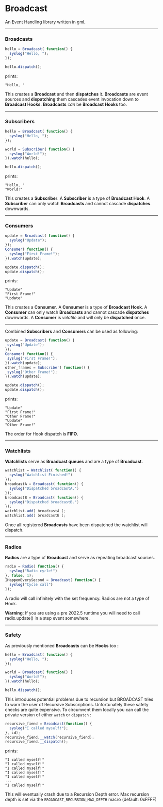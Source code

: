 # Broadcast
 An Event Handling library written in gml.

 ---
### Broadcasts
```js
hello = Broadcast( function() {
  syslog("Hello, ");
});

hello.dispatch();
```
prints:
```
"Hello, "
```

 This creates a **Broadcast** and then **dispatches** it.
 **Broadcasts** are event sources and **dispatching** them cascades event invocation down to
 **Broadcast Hooks**. **Broadcasts** *can* be **Broadcast Hooks** too.

 ---
### Subscribers
```js
hello = Broadcast( function() {
  syslog("Hello, ");
});

world = Subscriber( function() {
  syslog("World!");
}).watch(hello);

hello.dispatch();
```
 prints:
 ```
"Hello, "
"World!"
 ```
This creates a **Subscriber**. A **Subscriber** is a type of **Broadcast Hook**.
A **Subscriber** can only watch **Broadcasts** and cannot cascade **dispatches** downwards.

---
### Consumers
```js
update = Broadcast( function() {
  syslog("Update");
});
Consumer( function() {
  syslog("First Frame!");
}).watch(update);

update.dispatch();
update.dispatch();
```
prints:
```
"Update"
"First Frame!"
"Update"
```
 This creates a **Consumer**. A **Consumer** is a type of **Broadcast Hook**.
 A **Consumer** can only watch **Broadcasts** and cannot cascade **dispatches** downwards.
 A **Consumer** is *volatile* and will only be **dispatched** once.

 ---

 Combined **Subscribers** and **Consumers** can be used as following:
 ```js
update = Broadcast( function() {
  syslog("Update");
});
Consumer( function() {
  syslog("First Frame!");
}).watch(update);
other_frames = Subscriber( function() {
  syslog("Other Frame!");
}).watch(update);

update.dispatch();
update.dispatch();
```
prints:
```
"Update"
"First Frame!"
"Other Frame!"
"Update"
"Other Frame!"
```
The order for Hook dispatch is **FIFO**.

---
### Watchlists
**Watchlists** serve as **Broadcast queues** and are a type of **Broadcast**.
```js
watchlist = Watchlist( function() {
  syslog("Watchlist Finished!")
});
broadcastA = Broadcast( function() {
  syslog("Dispatched broadcastA.")
});
broadcastB = Broadcast( function() {
  syslog("Dispatched broadcastB.")
});
watchlist.add( broadcastA );
watchlist.add( broadcastB );

```
Once all registered **Broadcasts** have been dispatched the watchlist will dispatch.

---
### Radios
**Radios** are a type of **Broadcast** and serve as repeating broadcast sources.
```js
radio = Radio( function() {
  syslog("Radio cycle!")
}, false, 1);
IHappenEverySecond = Broadcast( function() {
  syslog("Cycle call")
});
```
A radio will call infinitely with the set frequency.
Radios are not a type of Hook.

**Warning**: If you are using a pre 2022.5 runtime you will need to call radio.update() in a step event somewhere.

---
### Safety
As previously mentioned **Broadcasts** can be **Hooks** too :
```js
hello = Broadcast( function() {
  syslog("Hello, ");
});

world = Broadcast( function() {
  syslog("World!");
}).watch(hello);

hello.dispatch();
```
This introduces potential problems due to recursion but BROADCAST tries to warn the user of Recursive Subscriptions.
Unfortunately these safety checks are quite expensive.
To circumvent them locally you can call the private version of either `watch` or `dispatch` :
```js
recursive_fiend = Broadcast(function() {
  syslog("I called myself!");
}, id);
recursive_fiend.__watch(recursive_fiend);
recursive_fiend.__dispatch();
```
prints:
```
"I called myself!"
"I called myself!"
"I called myself!"
"I called myself!"
"I called myself!"
...
"I called myself!"
```
This will eventually crash due to a Recursion Depth error. Max recursion depth is set via the `BROADCAST_RECURSION_MAX_DEPTH` macro (default: 0xFFFF)
